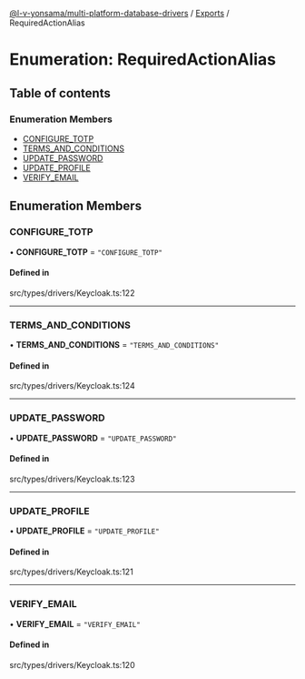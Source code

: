 [@l-v-yonsama/multi-platform-database-drivers](../README.md) / [Exports](../modules.md) / RequiredActionAlias

# Enumeration: RequiredActionAlias

## Table of contents

### Enumeration Members

- [CONFIGURE\_TOTP](RequiredActionAlias.md#configure_totp)
- [TERMS\_AND\_CONDITIONS](RequiredActionAlias.md#terms_and_conditions)
- [UPDATE\_PASSWORD](RequiredActionAlias.md#update_password)
- [UPDATE\_PROFILE](RequiredActionAlias.md#update_profile)
- [VERIFY\_EMAIL](RequiredActionAlias.md#verify_email)

## Enumeration Members

### CONFIGURE\_TOTP

• **CONFIGURE\_TOTP** = ``"CONFIGURE_TOTP"``

#### Defined in

src/types/drivers/Keycloak.ts:122

___

### TERMS\_AND\_CONDITIONS

• **TERMS\_AND\_CONDITIONS** = ``"TERMS_AND_CONDITIONS"``

#### Defined in

src/types/drivers/Keycloak.ts:124

___

### UPDATE\_PASSWORD

• **UPDATE\_PASSWORD** = ``"UPDATE_PASSWORD"``

#### Defined in

src/types/drivers/Keycloak.ts:123

___

### UPDATE\_PROFILE

• **UPDATE\_PROFILE** = ``"UPDATE_PROFILE"``

#### Defined in

src/types/drivers/Keycloak.ts:121

___

### VERIFY\_EMAIL

• **VERIFY\_EMAIL** = ``"VERIFY_EMAIL"``

#### Defined in

src/types/drivers/Keycloak.ts:120
